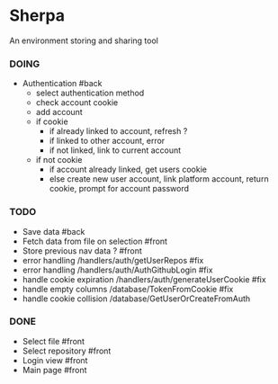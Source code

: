 # Sherpa
An environment storing and sharing tool

### DOING
- Authentication #back
  - select authentication method
  - check account cookie
  - add account
  - if cookie
    - if already linked to account, refresh ?
    - if linked to other account, error
    - if not linked, link to current account
  - if not cookie
    - if account already linked, get users cookie
    - else create new user account,
      link platform account,
      return cookie,
      prompt for account password

### TODO 
- Save data #back
- Fetch data from file on selection #front
- Store previous nav data ? #front
- error handling /handlers/auth/getUserRepos #fix
- error handling /handlers/auth/AuthGithubLogin #fix
- handle cookie expiration /handlers/auth/generateUserCookie #fix
- handle empty columns /database/TokenFromCookie #fix
- handle cookie collision /database/GetUserOrCreateFromAuth

### DONE
- Select file #front
- Select repository #front
- Login view #front
- Main page #front

